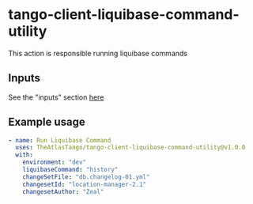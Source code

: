# tango-client-liquibase-command-utility

This action is responsible running liquibase commands

## Inputs

See the "inputs" section [here](./action.yml)

## Example usage

``` yaml
- name: Run Liquibase Command
  uses: TheAtlasTango/tango-client-liquibase-command-utility@v1.0.0
  with:
    environment: "dev"
    liquibaseCommand: "history"
    changeSetFile: "db.changelog-01.yml"
    changesetId: "location-manager-2.1"
    changesetAuthor: "Zeal"